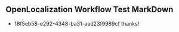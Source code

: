 ## OpenLocalization Workflow Test MarkDown

* 18f5eb58-e292-4348-ba31-aad23f9989cf 
thanks!



<!--HONumber=Feb16_HO3-->
